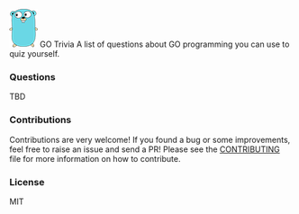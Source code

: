 <img src="img/logo.png"> GO Trivia
A list of questions about GO programming you can use to quiz yourself.

### Questions

TBD

### Contributions

Contributions are very welcome! If you found a bug or some improvements, feel free to raise an issue and send a PR! Please see the [CONTRIBUTING](https://github.com/simonfl3tcher/go-trivia/blob/master/CONTRIBUTING.md) file for more information on how to contribute.

### License

MIT
